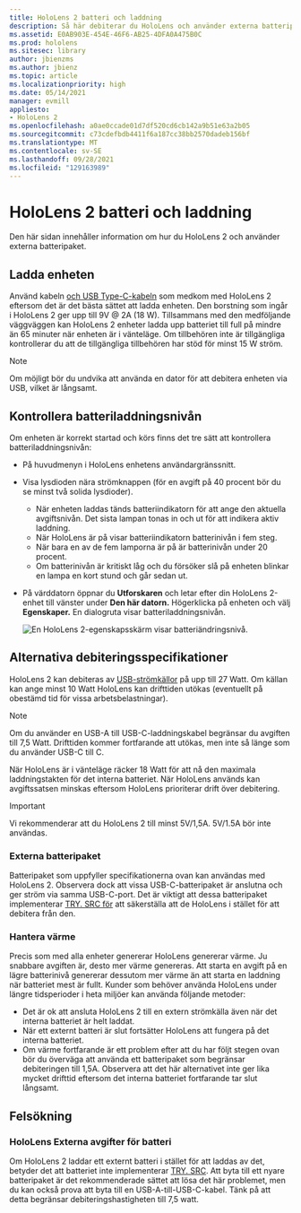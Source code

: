 ```yaml
---
title: HoloLens 2 batteri och laddning
description: Så här debiterar du HoloLens och använder externa batteripaket.
ms.assetid: E0AB903E-454E-46F6-AB25-4DFA0A475B0C
ms.prod: hololens
ms.sitesec: library
author: jbienzms
ms.author: jbienz
ms.topic: article
ms.localizationpriority: high
ms.date: 05/14/2021
manager: evmill
appliesto:
- HoloLens 2
ms.openlocfilehash: a0ae0ccade01d7df520cd6cb142a9b51e63a2b05
ms.sourcegitcommit: c73cdefbdb4411f6a187cc38bb2570dadeb156bf
ms.translationtype: MT
ms.contentlocale: sv-SE
ms.lasthandoff: 09/28/2021
ms.locfileid: "129163989"
---
```

# <a name="hololens-2-battery-and-charging"></a>HoloLens 2 batteri och laddning

Den här sidan innehåller information om hur du HoloLens 2 och använder externa batteripaket.

## <a name="charging-the-device"></a>Ladda enheten

Använd kabeln [och USB Type-C-kabeln](https://www.microsoft.com/en-us/p/microsoft-hololens-2-usb-c-charger-cable/8vj21f2z8pk5?rtc=1) som medkom med HoloLens 2 eftersom det är det bästa sättet att ladda enheten. Den borstning som ingår i HoloLens 2 ger upp till 9V @ 2A (18 W). Tillsammans med den medföljande väggväggen kan HoloLens 2 enheter ladda upp batteriet till full på mindre än 65 minuter när enheten är i vänteläge. Om tillbehören inte är tillgängliga kontrollerar du att de tillgängliga tillbehören har stöd för minst 15 W ström.

> [!NOTE]
> Om möjligt bör du undvika att använda en dator för att debitera enheten via USB, vilket är långsamt.

## <a name="checking-the-battery-charge-level"></a>Kontrollera batteriladdningsnivån
Om enheten är korrekt startad och körs finns det tre sätt att kontrollera batteriladdningsnivån:

- På huvudmenyn i HoloLens enhetens användargränssnitt.
- Visa lysdioden nära strömknappen (för en avgift på 40 procent bör du se minst två solida lysdioder).
    - När enheten laddas tänds batteriindikatorn för att ange den aktuella avgiftsnivån.  Det sista lampan tonas in och ut för att indikera aktiv laddning.
    - När HoloLens är på visar batteriindikatorn batterinivån i fem steg.
    - När bara en av de fem lamporna är på är batterinivån under 20 procent.
    - Om batterinivån är kritiskt låg och du försöker slå på enheten blinkar en lampa en kort stund och går sedan ut.
- På värddatorn öppnar du **Utforskaren** och letar efter din HoloLens 2-enhet till vänster under **Den här datorn.** Högerklicka på enheten och välj **Egenskaper.** En dialogruta visar batteriladdningsnivån.

   ![En HoloLens 2-egenskapsskärm visar batteriändringsnivå.](images/ResetRecovery2.png)

## <a name="alternative-charging-specifications"></a>Alternativa debiteringsspecifikationer

HoloLens 2 kan debiteras av [USB-strömkällor](https://www.usb.org/usb-charger-pd) på upp till 27 Watt. Om källan kan ange minst 10 Watt HoloLens kan drifttiden utökas (eventuellt på obestämd tid för vissa arbetsbelastningar). 

> [!NOTE]
> Om du använder en USB-A till USB-C-laddningskabel begränsar du avgiften till 7,5 Watt. Drifttiden kommer fortfarande att utökas, men inte så länge som du använder USB-C till C.

När HoloLens är i vänteläge räcker 18 Watt för att nå den maximala laddningstakten för det interna batteriet. När HoloLens används kan avgiftssatsen minskas eftersom HoloLens prioriterar drift över debitering.

> [!IMPORTANT]
> Vi rekommenderar att du HoloLens 2 till minst 5V/1,5A. 5V/1.5A bör inte användas. 

### <a name="external-battery-packs"></a>Externa batteripaket

Batteripaket som uppfyller specifikationerna ovan kan användas med HoloLens 2. Observera dock att vissa USB-C-batteripaket är anslutna och ger ström via samma USB-C-port. Det är viktigt att dessa batteripaket implementerar [TRY. SRC för](https://usb.org/document-library/usb-type-cr-cable-and-connector-specification-revision-20) att säkerställa att de HoloLens i stället för att debitera från den. 

### <a name="managing-heat"></a>Hantera värme

Precis som med alla enheter genererar HoloLens genererar värme. Ju snabbare avgiften är, desto mer värme genereras. Att starta en avgift på en lägre batterinivå genererar dessutom mer värme än att starta en laddning när batteriet mest är fullt. Kunder som behöver använda HoloLens under längre tidsperioder i heta miljöer kan använda följande metoder:

- Det är ok att ansluta HoloLens 2 till en extern strömkälla även när det interna batteriet är helt laddat.
- När ett externt batteri är slut fortsätter HoloLens att fungera på det interna batteriet.    
- Om värme fortfarande är ett problem efter att du har följt stegen ovan bör du överväga att använda ett batteripaket som begränsar debiteringen till 1,5A. Observera att det här alternativet inte ger lika mycket drifttid eftersom det interna batteriet fortfarande tar slut långsamt.

## <a name="troubleshooting"></a>Felsökning


### <a name="hololens-charges-external-battery"></a>HoloLens Externa avgifter för batteri
Om HoloLens 2 laddar ett externt batteri i stället för att laddas av det, betyder det att batteriet inte implementerar [TRY. SRC](https://usb.org/document-library/usb-type-cr-cable-and-connector-specification-revision-20). Att byta till ett nyare batteripaket är det rekommenderade sättet att lösa det här problemet, men du kan också prova att byta till en USB-A-till-USB-C-kabel. Tänk på att detta begränsar debiteringshastigheten till 7,5 watt.
